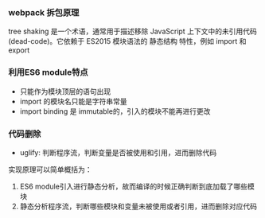 ### webpack 拆包原理


tree shaking 是一个术语，通常用于描述移除 JavaScript 上下文中的未引用代码(dead-code)。它依赖于 ES2015 模块语法的 静态结构 特性，例如 import 和 export


### 利用ES6 module特点
- 只能作为模块顶层的语句出现
- import 的模块名只能是字符串常量
- import binding 是 immutable的，引入的模块不能再进行更改

### 代码删除
- uglify: 判断程序流，判断变量是否被使用和引用，进而删除代码

实现原理可以简单概括为：
1. ES6 module引入进行静态分析，故而编译的时候正确判断到底加载了哪些模块
2. 静态分析程序流，判断哪些模块和变量未被使用或者引用，进而删除对应代码
